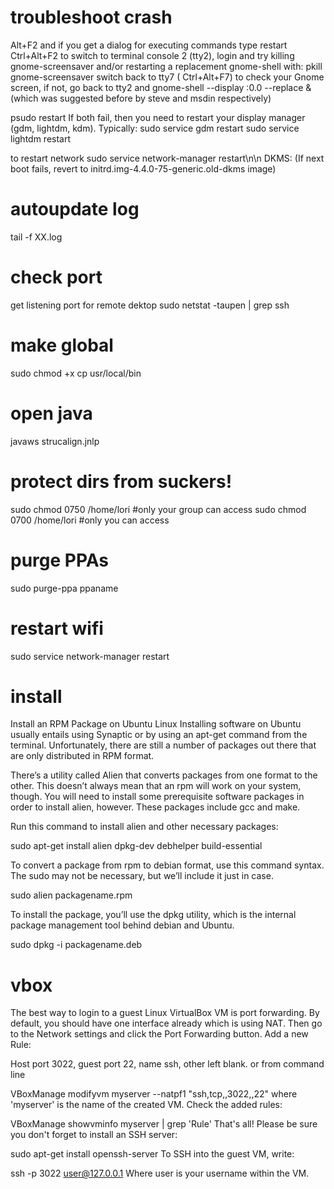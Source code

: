 # troubleshoot crash

Alt+F2 and if you get a dialog for executing commands type restart
Ctrl+Alt+F2 to switch to terminal console 2 (tty2), login and try killing gnome-screensaver and/or restarting a replacement gnome-shell with: 
pkill gnome-screensaver 
switch back to tty7 ( Ctrl+Alt+F7) to check your Gnome screen, if not, go back to tty2 and 
gnome-shell --display :0.0 --replace & 
(which was suggested before by steve and msdin respectively)

psudo restart
If both fail, then you need to restart your display manager (gdm, lightdm, kdm). Typically: 
sudo service gdm restart
sudo service lightdm restart

to restart network
sudo service network-manager restart\n\n DKMS: (If next boot fails, revert to initrd.img-4.4.0-75-generic.old-dkms image)


# autoupdate log
tail -f XX.log

# check port
get listening port for remote dektop
sudo netstat -taupen | grep ssh

# make global
sudo chmod +x
cp usr/local/bin

# open java
javaws strucalign.jnlp

# protect dirs from suckers!
sudo chmod 0750 /home/lori #only your group can access
sudo chmod 0700 /home/lori #only you can access

# purge PPAs
sudo purge-ppa ppaname

# restart wifi

sudo service network-manager restart

# install 

Install an RPM Package on Ubuntu Linux
Installing software on Ubuntu usually entails using Synaptic or by using an apt-get command from the terminal. Unfortunately, there are still a number of packages out there that are only distributed in RPM format.

There’s a utility called Alien that converts packages from one format to the other. This doesn’t always mean that an rpm will work on your system, though. You will need to install some prerequisite software packages in order to install alien, however. These packages include gcc and make.

Run this command to install alien and other necessary packages:

sudo apt-get install alien dpkg-dev debhelper build-essential

To convert a package from rpm to debian format, use this command syntax. The sudo may not be necessary, but we’ll include it just in case.

sudo alien packagename.rpm

To install the package, you’ll use the dpkg utility, which is the internal package management tool behind debian and Ubuntu.

sudo dpkg -i packagename.deb

# vbox

The best way to login to a guest Linux VirtualBox VM is port forwarding. By default, you should have one interface already which is using NAT. Then go to the Network settings and click the Port Forwarding button. Add a new Rule:

Host port 3022, guest port 22, name ssh, other left blank.
or from command line

VBoxManage modifyvm myserver --natpf1 "ssh,tcp,,3022,,22"
where 'myserver' is the name of the created VM. Check the added rules:

VBoxManage showvminfo myserver | grep 'Rule'
That's all! Please be sure you don't forget to install an SSH server:

sudo apt-get install openssh-server
To SSH into the guest VM, write:

ssh -p 3022 user@127.0.0.1
Where user is your username within the VM.
